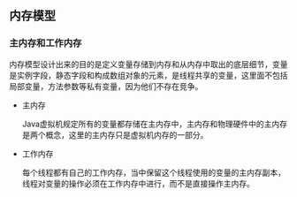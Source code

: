 ## 内存模型

### 主内存和工作内存

内存模型设计出来的目的是定义变量存储到内存和从内存中取出的底层细节，变量是实例字段，静态字段和构成数组对象的元素，是线程共享的变量，这里面不包括局部变量，方法参数等私有变量，因为他们不存在竞争。

- 主内存

  Java虚拟机规定所有的变量都存储在主内存中，主内存和物理硬件中的主内存是两个概念，这里的主内存只是虚拟机内存的一部分。

- 工作内存

  每个线程都有自己的工作内存，当中保留这个线程使用的变量的主内存副本，线程对变量的操作必须在工作内存中进行，而不是直接操作主内存。

